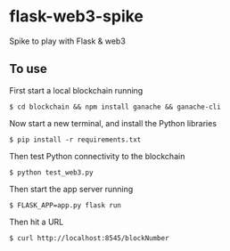# flask-web3-spike
Spike to play with Flask &amp; web3

## To use
First start a local blockchain running

`$ cd blockchain && npm install ganache && ganache-cli`

Now start a new terminal, and install the Python libraries

`$ pip install -r requirements.txt`

Then test Python connectivity to the blockchain

`$ python test_web3.py`

Then start the app server running

`$ FLASK_APP=app.py flask run`

Then hit a URL

`$ curl http://localhost:8545/blockNumber`